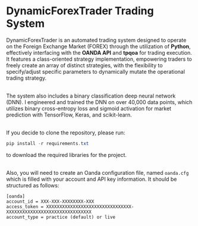 # DynamicForexTrader Trading System

DynamicForexTrader is an automated trading system designed to operate on the Foreign Exchange Market (FOREX) through the utilization of **Python**, effectively interfacing with the **OANDA API** and **tpqoa** for trading execution. It features a class-oriented strategy implementation, empowering traders to freely create an array of distinct strategies, with the flexibility to specify/adjust specific parameters to dynamically mutate the operational trading strategy. <br /><br />

The system also includes a binary classification deep neural network (DNN). I engineered and trained the DNN on over 40,000 data points, which utilizes binary cross-entropy loss and sigmoid activation for market prediction with TensorFlow, Keras, and scikit-learn. <br /><br />

If you decide to clone the repository, please run:
```PowerShell
pip install -r requirements.txt 
```
to download the required libraries for the project. <br /><br />

Also, you will need to create an Oanda configuration file, named ```oanda.cfg``` which is filled with your account and API key information. It should be structured as follows: 
```
[oanda]
account_id = XXX-XXX-XXXXXXXX-XXX
access_token = XXXXXXXXXXXXXXXXXXXXXXXXXXXXXXXX-XXXXXXXXXXXXXXXXXXXXXXXXXXXXXXXX
account_type = practice (default) or live
```




